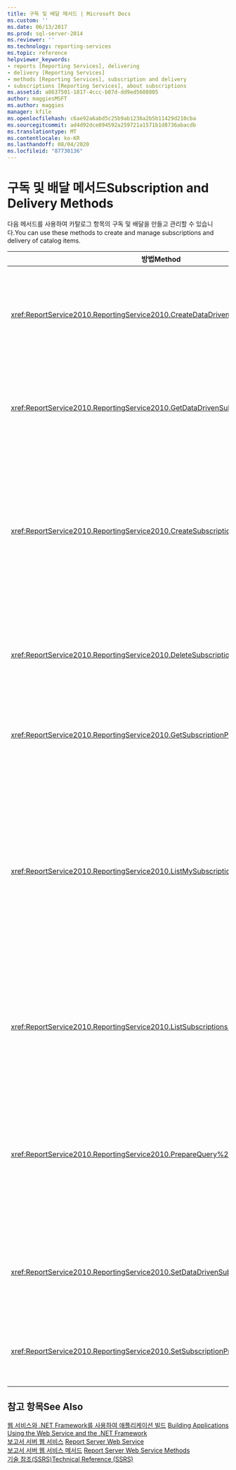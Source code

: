 ```yaml
---
title: 구독 및 배달 메서드 | Microsoft Docs
ms.custom: ''
ms.date: 06/13/2017
ms.prod: sql-server-2014
ms.reviewer: ''
ms.technology: reporting-services
ms.topic: reference
helpviewer_keywords:
- reports [Reporting Services], delivering
- delivery [Reporting Services]
- methods [Reporting Services], subscription and delivery
- subscriptions [Reporting Services], about subscriptions
ms.assetid: a8637501-1817-4ccc-b07d-dd9ed5608805
author: maggiesMSFT
ms.author: maggies
manager: kfile
ms.openlocfilehash: c6ae92a6abd5c25b9ab1236a2b5b11429d210cba
ms.sourcegitcommit: ad4d92dce894592a259721a1571b1d8736abacdb
ms.translationtype: MT
ms.contentlocale: ko-KR
ms.lasthandoff: 08/04/2020
ms.locfileid: "87730136"
---
```

# <a name="subscription-and-delivery-methods"></a><span data-ttu-id="956b2-102">구독 및 배달 메서드</span><span class="sxs-lookup"><span data-stu-id="956b2-102">Subscription and Delivery Methods</span></span>
  <span data-ttu-id="956b2-103">다음 메서드를 사용하여 카탈로그 항목의 구독 및 배달을 만들고 관리할 수 있습니다.</span><span class="sxs-lookup"><span data-stu-id="956b2-103">You can use these methods to create and manage subscriptions and delivery of catalog items.</span></span>  
  
|<span data-ttu-id="956b2-104">방법</span><span class="sxs-lookup"><span data-stu-id="956b2-104">Method</span></span>|<span data-ttu-id="956b2-105">작업</span><span class="sxs-lookup"><span data-stu-id="956b2-105">Action</span></span>|  
|------------|------------|  
|<xref:ReportService2010.ReportingService2010.CreateDataDrivenSubscription%2A>|<span data-ttu-id="956b2-106">지정된 항목에 대한 데이터 기반 구독을 만듭니다.</span><span class="sxs-lookup"><span data-stu-id="956b2-106">Creates a data-driven subscription for a specified item.</span></span>|  
|<xref:ReportService2010.ReportingService2010.GetDataDrivenSubscriptionProperties%2A>|<span data-ttu-id="956b2-107">데이터 기반 구독에 대한 속성을 반환합니다.</span><span class="sxs-lookup"><span data-stu-id="956b2-107">Returns the properties for a data-driven subscription.</span></span>|  
|<xref:ReportService2010.ReportingService2010.CreateSubscription%2A>|<span data-ttu-id="956b2-108">보고서 서버 데이터베이스 또는 SharePoint 라이브러리에 있는 지정된 항목에 대해 구독을 만듭니다.</span><span class="sxs-lookup"><span data-stu-id="956b2-108">Creates a subscription for the specified item in the report server database or SharePoint library.</span></span>|  
|<xref:ReportService2010.ReportingService2010.DeleteSubscription%2A>|<span data-ttu-id="956b2-109">보고서 서버 데이터베이스에서 구독을 삭제합니다.</span><span class="sxs-lookup"><span data-stu-id="956b2-109">Deletes a subscription from the report server database.</span></span>|  
|<xref:ReportService2010.ReportingService2010.GetSubscriptionProperties%2A>|<span data-ttu-id="956b2-110">구독의 속성을 반환합니다.</span><span class="sxs-lookup"><span data-stu-id="956b2-110">Returns the properties of a subscription.</span></span>|  
|<xref:ReportService2010.ReportingService2010.ListMySubscriptions%2A>|<span data-ttu-id="956b2-111">지정된 카탈로그 항목에 대해 보고서 서버 또는 SharePoint 사이트의 현재 사용자가 만든 구독의 목록을 검색합니다.</span><span class="sxs-lookup"><span data-stu-id="956b2-111">Retrieves a list of subscriptions that have been created by the current user of the report server or SharePoint site for the given catalog item.</span></span>|  
|<xref:ReportService2010.ReportingService2010.ListSubscriptions%2A>|<span data-ttu-id="956b2-112">지정된 항목에 대해 만든 구독의 목록을 검색합니다.</span><span class="sxs-lookup"><span data-stu-id="956b2-112">Retrieves a list of subscriptions that have been created for a given item.</span></span>|  
|<xref:ReportService2010.ReportingService2010.PrepareQuery%2A>|<span data-ttu-id="956b2-113">데이터 기반 구독에 대한 배달 쿼리를 통해 검색된 필드를 포함하는 데이터 집합을 반환합니다.</span><span class="sxs-lookup"><span data-stu-id="956b2-113">Returns a data set containing the fields retrieved by the delivery query for a data-driven subscription.</span></span>|  
|<xref:ReportService2010.ReportingService2010.SetDataDrivenSubscriptionProperties%2A>|<span data-ttu-id="956b2-114">데이터 기반 구독의 속성 값을 설정합니다.</span><span class="sxs-lookup"><span data-stu-id="956b2-114">Sets the values of properties of a data-driven subscription.</span></span>|  
|<xref:ReportService2010.ReportingService2010.SetSubscriptionProperties%2A>|<span data-ttu-id="956b2-115">구독의 속성 값을 설정합니다.</span><span class="sxs-lookup"><span data-stu-id="956b2-115">Sets the values of properties of a subscription.</span></span>|  
  
## <a name="see-also"></a><span data-ttu-id="956b2-116">참고 항목</span><span class="sxs-lookup"><span data-stu-id="956b2-116">See Also</span></span>  
 <span data-ttu-id="956b2-117">[웹 서비스와 .NET Framework를 사용하여 애플리케이션 빌드](../net-framework/building-applications-using-the-web-service-and-the-net-framework.md) </span><span class="sxs-lookup"><span data-stu-id="956b2-117">[Building Applications Using the Web Service and the .NET Framework](../net-framework/building-applications-using-the-web-service-and-the-net-framework.md) </span></span>  
 <span data-ttu-id="956b2-118">[보고서 서버 웹 서비스](../report-server-web-service.md) </span><span class="sxs-lookup"><span data-stu-id="956b2-118">[Report Server Web Service](../report-server-web-service.md) </span></span>  
 <span data-ttu-id="956b2-119">[보고서 서버 웹 서비스 메서드](report-server-web-service-methods.md) </span><span class="sxs-lookup"><span data-stu-id="956b2-119">[Report Server Web Service Methods](report-server-web-service-methods.md) </span></span>  
 [<span data-ttu-id="956b2-120">기술 참조&#40;SSRS&#41;</span><span class="sxs-lookup"><span data-stu-id="956b2-120">Technical Reference &#40;SSRS&#41;</span></span>](../../technical-reference-ssrs.md)  
  
  

